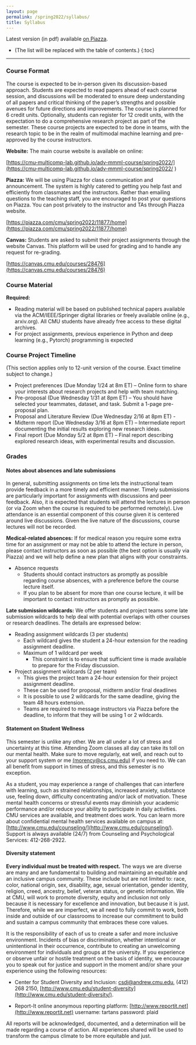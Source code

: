 ```yaml
---
layout: page
permalink: /spring2022/syllabus/
title: Syllabus
---
```


Latest version (in pdf) available [on Piazza](https://piazza-syllabus.s3.amazonaws.com/ky4m4bqvk32uf/AdvMMML-Spring2022-Syllabus.pdf?X-Amz-Algorithm=AWS4-HMAC-SHA256&X-Amz-Credential=ASIAR6AWVCBX5VDHRFVN%2F20220121%2Fus-east-1%2Fs3%2Faws4_request&X-Amz-Date=20220121T152432Z&X-Amz-Expires=86400&X-Amz-SignedHeaders=host&X-Amz-Security-Token=IQoJb3JpZ2luX2VjEAQaCXVzLWVhc3QtMSJIMEYCIQC9EPFl7EB1gBbgMiVIQtJl3to6rsMHi2x3xHdrjR9tYQIhAPUG40ESvngk7IfMu3FxP1ornquRFDh%2FnysRYCwIBwbzKvoDCC0QABoMMTMzMTkxNTAzOTgzIgx%2F4HPXnlel1RcJwOwq1wOlDQuSGYQadUfmTUnZ7xvFc%2B7r5El2vlGC8AhbTWwkOdnYwZRASbSAZvSzqUGWhEQRRAWa1wxFCdBRoTZR4ysTdUPuDuJVrbnt%2BN0%2FBx%2FLmwxzUl3m5if%2BE4gjRex9JIKj8%2BK%2B8l%2F%2FiQ%2B79k%2BuB2DqioSn5%2Bb1O95IGCnFB55vgMve6zJGUEe%2FtcNlRW43J7Ylb9UVVDza2HytXt%2BlUyemfMWHcptm1SdatMY3DigrwctvR1UDyhCpUfyqEpS0RMrJgX0ESTCWP8w1ECxwTOexQhqBRhGIM%2BioH89dNwfVac90vNghJ7XHdJvUbaQ4GttQ0Ngyk8CAz4qu%2FSCEBffAh8m2GggsqBKoCsKFdFs29OoRXkssKC07MA%2FiOwc7gCuqVOgU8B%2Fc9lzJpTZvLtSxWaS2hXcuXltlhJfv%2FR%2BWLJ7MMFfKM9sx0UVWgRNuDAOWuIuP%2FEZZPJCcVovmsN7zjjqyB4A1UbUmytPMmKsq4rLYBQmZ4YIgFwSsUjYC3XJ0Dg54xAgCV%2BhCoKeiI2Gur44KMWofonv46JbMODUPIF9m5qkjuMyFuKEtVg83aOBPqCN4IxfFC7bdRKcgd8SBub3x2mwxZN0IUGUFKFDCCUnT6JNvSQswr7yqjwY6pAGGYt%2BcqbObMi9SbUKQgvTm1ak4W6XOO%2F6aZZsIP1Fwo7iz2xotYAvYZXcboqIi0Gx5rjgGxK1yG4zOZqNdip34XhdjKzhq52ifC6AMRI3uNLtQTMvMDUIlS2xLT6IzZnrueqOa%2FwLk6ynAcuLihtkRC67ffdjl5EGzcffxcxpfX5%2B1Gqx9ES5imPVyEcdVTb5lZDaRRV%2Bouwxsj3ROKgXS6YgnWw%3D%3D&X-Amz-Signature=d38d4ec648b30d0d247c4b82f0d62c3d6e0203a7d3ef99e91ebeb3fdcbfbfb99).

* (The list will be replaced with the table of contents.)
{:toc}

***

### Course Format

The course is expected to be in-person given its discussion-based approach. Students are expected to read papers ahead of each course session, and discussions will be moderated to ensure deep understanding of all papers and critical thinking of the paper’s strengths and possible avenues for future directions and improvements. The course is planned for 6 credit units. Optionally, students can register for 12 credit units, with the expectation to do a comprehensive research project as part of the semester. These course projects are expected to be done in teams, with the research topic to be in the realm of multimodal machine learning and pre-approved by the course instructors.

**Website:** The main course website is available on online:

[https://cmu-multicomp-lab.github.io/adv-mmml-course/spring2022/](https://cmu-multicomp-lab.github.io/adv-mmml-course/spring2022/ )

**Piazza:** We will be using Piazza for class communication and announcement. The system is highly catered to getting you help fast and efficiently from classmates and the instructors. Rather than emailing questions to the teaching staff, you are encouraged to post your questions on Piazza. You can post privately to the instructor and TAs through Piazza website.

[https://piazza.com/cmu/spring2022/11877/home](https://piazza.com/cmu/spring2022/11877/home)

**Canvas:** Students are asked to submit their project assignments through the website Canvas. This platform will be used for grading and to handle any request for re-grading. 

[https://canvas.cmu.edu/courses/28476](https://canvas.cmu.edu/courses/28476)

### Course Material

**Required:**
- Reading material will be based on published technical papers available via the ACM/IEEE/Springer digital libraries or freely available online (e.g., arxiv.org).  All CMU students have already free access to these digital archives.
- For project assignments, previous experience in Python and deep learning (e.g., Pytorch) programming is expected

### Course Project Timeline
(This section applies only to 12-unit version of the course. Exact timeline subject to change.)

- Project preferences (Due Monday 1/24 at 8m ET) – Online form to share your interests about research projects and help with team matching.
- Pre-proposal (Due Wednesday 1/31 at 8pm ET) – You should have selected your teammates, dataset, and task. Submit a 1-page pre-proposal plan.
- Proposal and Literature Review (Due Wednesday 2/16 at 8pm ET) - 
- Midterm report (Due Wednesday 3/16 at 8pm ET) – Intermediate report documenting the initial results exploring new research ideas.
- Final report (Due Monday 5/2 at 8pm ET) – Final report describing explored research ideas, with experimental results and discussion.

### Grades

#### Notes about absences and late submissions

In general, submitting assignments on time lets the instructional team provide feedback in a more timely and efficient manner. Timely submissions are particularly important for assignments with discussions and peer feedback.  Also, it is expected that students will attend the lectures in person (or via Zoom when the course is required to be performed remotely). Live attendance is an essential component of this course given it is centered around live discussions. Given the live nature of the discussions, course lectures will not be recorded.

**Medical-related absences:** If for medical reason you require some extra time for an assignment or may not be able to attend the lecture in person, please contact instructors as soon as possible (the best option is usually via Piazza) and we will help define a new plan that aligns with your constraints.
- Absence requests
  - Students should contact instructors as promptly as possible regarding course absences, with a preference before the course lecture itself.
  - If you plan to be absent for more than one course lecture, it will be important to contact instructors as promptly as possible. 

**Late submission wildcards:** We offer students and project teams some late submission wildcards to help deal with potential overlaps with other courses or research deadlines. The details are expressed below:
- Reading assignment wildcards (3 per students)
  - Each wildcard gives the student a 24-hour extension for the reading assignment deadline.
  - Maximum of 1 wildcard per week
    - This constraint is to ensure that sufficient time is made available to prepare for the Friday discussion.
- Project assignment wildcards (2 per team)
  - This gives the project team a 24-hour extension for their project assignment deadline.
  - These can be used for proposal, midterm and/or final deadlines
  - It is possible to use 2 wildcards for the same deadline, giving the team 48 hours extension.
  - Teams are required to message instructors via Piazza before the deadline, to inform that they will be using 1 or 2 wildcards.

#### Statement on Student Wellness

This semester is unlike any other. We are all under a lot of stress and uncertainty at this time.
Attending Zoom classes all day can take its toll on our mental health. Make sure to move regularly,
eat well, and reach out to your support system or me [(morency@cs.cmu.edu)](mailto:morency@cs.cmu.edu)
if you need to. We can all benefit from support in times of stress, and this semester is no exception.

As a student, you may experience a range of challenges that can interfere with learning, such as
strained relationships, increased anxiety, substance use, feeling down, difficulty concentrating
and/or lack of motivation. These mental health concerns or stressful events may diminish your
academic performance and/or reduce your ability to participate in daily activities. CMU services
are available, and treatment does work. You can learn more about confidential mental health
services available on campus at: [http://www.cmu.edu/counseling/](http://www.cmu.edu/counseling/).
Support is always available (24/7) from Counseling and Psychological Services: 412-268-2922.

#### Diversity statement

**Every individual must be treated with respect.** The ways we are diverse are many and are
fundamental to building and maintaining an equitable and an inclusive campus community. These
include but are not limited to: race, color, national origin, sex, disability, age, sexual orientation,
gender identity, religion, creed, ancestry, belief, veteran status, or genetic information. We at
CMU, will work to promote diversity, equity and inclusion not only because it is necessary for
excellence and innovation, but because it is just. Therefore, while we are imperfect, we all need to
fully commit to work, both inside and outside of our classrooms to increase our commitment to
build and sustain a campus community that embraces these core values.

It is the responsibility of each of us to create a safer and more inclusive environment. Incidents of
bias or discrimination, whether intentional or unintentional in their occurrence, contribute to
creating an unwelcoming environment for individuals and groups at the university. If you
experience or observe unfair or hostile treatment on the basis of identity, we encourage you to
speak out for justice and support in the moment and/or share your experience using the following
resources:

- Center for Student Diversity and Inclusion: [csdi@andrew.cmu.edu](mailto:csdi@andrew.cmu.edu),
(412) 268 2150, [http://www.cmu.edu/student-diversity](http://www.cmu.edu/student-diversity/).

- Report-It online anonymous reporting platform: [http://www.reportit.net](http://www.reportit.net)
username: tartans
password: plaid

All reports will be acknowledged, documented, and a determination will be made regarding a
course of action. All experiences shared will be used to transform the campus climate to be more
equitable and just.
